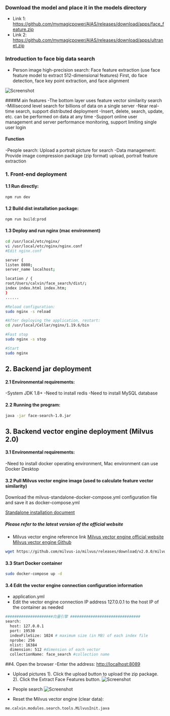
### Download the model and place it in the models directory
- Link 1: https://github.com/mymagicpower/AIAS/releases/download/apps/face_feature.zip
- Link 2: https://github.com/mymagicpower/AIAS/releases/download/apps/ultranet.zip

### Introduction to face big data search
- Person image high-precision search: Face feature extraction (use face feature model to extract 512-dimensional features) First, do face detection, face key point extraction, and face alignment

![Screenshot](https://aias-home.oss-cn-beijing.aliyuncs.com/AIAS/image_search/images/search_engine.png)


####M ain features
-The bottom layer uses feature vector similarity search
-Millisecond level search for billions of data on a single server
-Near real-time search, support distributed deployment
-Insert, delete, search, update, etc. can be performed on data at any time
-Support online user management and server performance monitoring, support limiting single user login

#### Function
-People search: Upload a portrait picture for search
-Data management: Provide image compression package (zip format) upload, portrait feature extraction

### 1. Front-end deployment
#### 1.1 Run directly:
```bash
npm run dev
```

#### 1.2 Build dist installation package:
```bash
npm run build:prod
```

#### 1.3 Deploy and run nginx (mac environment)
```bash
cd /usr/local/etc/nginx/
vi /usr/local/etc/nginx/nginx.conf
#Edit nginx.conf

server {
listen 8080;
server_name localhost;

location / {
root/Users/calvin/face_search/dist/;
index index.html index.htm;
}
......

#Reload configuration:
sudo nginx -s reload

#After deploying the application, restart:
cd /usr/local/Cellar/nginx/1.19.6/bin

#Fast stop
sudo nginx -s stop

#Start
sudo nginx
```

## 2. Backend jar deployment
#### 2.1 Environmental requirements:
-System JDK 1.8+
-Need to install redis
-Need to install MySQL database

#### 2.2 Running the program:
```bash
java -jar face-search-1.0.jar

```

## 3. Backend vector engine deployment (Milvus 2.0)
#### 3.1 Environmental requirements:
-Need to install docker operating environment, Mac environment can use Docker Desktop

#### 3.2 Pull Milvus vector engine image (used to calculate feature vector similarity)
Download the milvus-standalone-docker-compose.yml configuration file and save it as docker-compose.yml     

[Standalone installation document](https://milvus.io/docs/v2.0.0/install_standalone-docker.md)        

##### Please refer to the latest version of the official website
- Milvus vector engine reference link
  [Milvus vector engine official website](https://milvus.io/)      
  [Milvus vector engine Github](https://github.com/milvus-io)

```bash
wget https://github.com/milvus-io/milvus/releases/download/v2.0.0/milvus-standalone-docker-compose.yml -O docker-compose.yml
```

#### 3.3 Start Docker container
```bash
sudo docker-compose up -d
```

#### 3.4 Edit the vector engine connection configuration information
- application.yml
- Edit the vector engine connection IP address 127.0.0.1 to the host IP of the container as needed

```bash
#####################向量引擎 ###############################
search:
  host: 127.0.0.1
  port: 19530
  indexFileSize: 1024 # maximum size (in MB) of each index file
  nprobe: 256
  nlist: 16384
  dimension: 512 #dimension of each vector
  collectionName: face_search #collection name

```

##4. Open the browser
-Enter the address: [http://localhost:8089](http://localhost:8089/)

- Upload pictures
  1). Click the upload button to upload the zip package.
  2). Click the Extract Face Features button.
![Screenshot](https://aias-home.oss-cn-beijing.aliyuncs.com/AIAS/7_engine_hub/face_search/data.png)

- People search
![Screenshot](https://aias-home.oss-cn-beijing.aliyuncs.com/AIAS/7_engine_hub/face_search/search.png)


- Reset the Milvus vector engine (clear data):
```bash
me.calvin.modules.search.tools.MilvusInit.java
```

